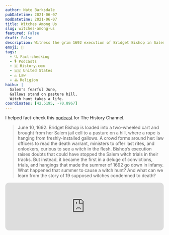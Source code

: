 ```yaml
---
author: Nate Barksdale
pubDatetime: 2021-06-07
modDatetime: 2021-06-07
title: Witches Among Us
slug: witches-among-us
featured: False
draft: False
description: Witness the grim 1692 execution of Bridget Bishop in Salem. Discover the chilling history behind the witch trials via the linked, fact-checked podcast.
emoji: 🧙
tags:
  - 🔍 Fact-checking
  - 🎙️ Podcasts
  - 🇭 History.com
  - 🇺🇸 United States
  - ⚖️ Law
  - ⛪ Religion
haiku: |
  Salem's fearful June,
  Gallows stand on pasture hill,
  Witch hunt takes a life.
coordinates: [42.5195, -70.8967]
---
```


I helped fact-check this [podcast](https://open.spotify.com/episode/2XQymM9cPcNZgfFJvLYpzo?si=-pwaP7AXSDS1JNqGm4Suiw) for The History Channel.

> June 10, 1692. Bridget Bishop is loaded into a two-wheeled cart and brought from her Salem jail cell to a pasture on a hill, where a rope is hanging from freshly-installed gallows. A crowd forms around her: law officers to read the death warrant, ministers to offer last rites, and onlookers, curious to see a witch in the flesh. Bishop’s execution raises doubts that could have stopped the Salem witch trials in their tracks. But instead, it became the first in a deluge of convictions, trials, and hangings that made the summer of 1692 go down in infamy. What happened that summer to cause a witch hunt? And what can we learn from the story of 19 supposed witches condemned to death?

<iframe style="border-radius:12px" src="https://open.spotify.com/embed/episode/2XQymM9cPcNZgfFJvLYpzo?utm_source=generator" width="100%" height="152" frameBorder="0" allowfullscreen="" allow="autoplay; clipboard-write; encrypted-media; fullscreen; picture-in-picture" loading="lazy"></iframe>
